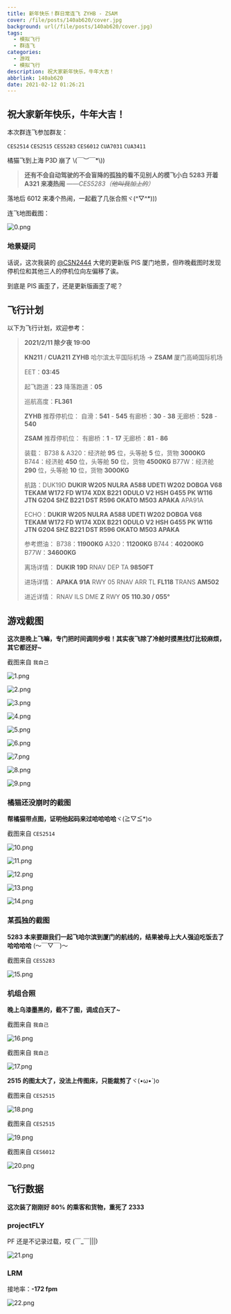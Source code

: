 ```yaml
---
title: 新年快乐！群日常连飞 ZYHB - ZSAM
cover: /file/posts/140ab620/cover.jpg
background: url(/file/posts/140ab620/cover.jpg)
tags:
  - 模拟飞行
  - 群连飞
categories:
  - 游戏
  - 模拟飞行
description: 祝大家新年快乐，牛年大吉！
abbrlink: 140ab620
date: 2021-02-12 01:26:21
---
```


## 祝大家新年快乐，牛年大吉！

本次群连飞参加群友：

`CES2514`
`CES2515`
`CES5283`
`CES6012`
`CUA7031`
`CUA3411`

橘猫飞到上海 P3D 崩了 \\(￣︶￣*\\))

> **还有不会自动驾驶的不会盲降的孤独的看不见别人的模飞小白 5283 开着 A321 来凑热闹**
> *——CES5283（~~他叫我加上的~~）*

落地后 6012 来凑个热闹，一起截了几张合照ヾ(^▽^*)))

连飞地图截图：

![0.png](https://i.loli.net/2021/02/12/PBZvmoN9n56HjFJ.png)

### 地景疑问

话说，这次我装的 [@CSN2444](https://bbs.sinofsx.com/home.php?mod=space&uid=743) 大佬的更新版 PIS 厦门地景，但昨晚截图时发现停机位和其他三人的停机位向左偏移了诶。

到底是 PIS 画歪了，还是更新版画歪了呢？

## 飞行计划

以下为飞行计划，欢迎参考：

> **2021/2/11 除夕夜 19:00**
> 
> **KN211** / **CUA211**
> **ZYHB** 哈尔滨太平国际机场 -> **ZSAM** 厦门高崎国际机场
> 
> EET：**03:45**
> 
> 起飞跑道：**23**
> 降落跑道：**05**
> 
> 巡航高度：**FL361**
> 
> **ZYHB** 推荐停机位：
> 自滑：**541** - **545**
> 有廊桥：**30** - **38**
> 无廊桥：**528** - **540**
> 
> **ZSAM** 推荐停机位：
> 有廊桥：**1** - **17**
> 无廊桥：**81** - **86**
> 
> 装载：
> B738 & A320：经济舱 **95** 位，头等舱 **5** 位，货物 **3000KG**
> B744：经济舱 **450** 位，头等舱 **50** 位，货物 **4500KG**
> B77W：经济舱 **290** 位，头等舱 **10** 位，货物 **3000KG**
> 
> 航路：DUK19D **DUKIR W205 NULRA A588 UDETI W202 DOBGA V68 TEKAM W172 FD W174 XDX B221 ODULO V2 HSH G455 PK W116 JTN G204 SHZ B221 DST R596 OKATO M503 APAKA** APA91A
> 
> ECHO：**DUKIR W205 NULRA A588 UDETI W202 DOBGA V68 TEKAM W172 FD W174 XDX B221 ODULO V2 HSH G455 PK W116 JTN G204 SHZ B221 DST R596 OKATO M503 APAKA**
> 
> 参考燃油：
> B738：**11900KG**
> A320：**11200KG**
> B744：**40200KG**
> B77W：**34600KG**
> 
> 离场详情：
> **DUKIR 19D** RNAV DEP
> TA **9850FT**
> 
> 进场详情：
> **APAKA 91A** RWY 05 RNAV ARR
> TL **FL118**
> TRANS **AM502**
> 
> 进近详情：
> RNAV ILS DME **Z** RWY **05**
> **110.30 / 055°**

## 游戏截图

**这次是晚上飞嘛，专门把时间调同步啦！其实夜飞除了冷舱时摸黑找灯比较麻烦，其它都还好~**

截图来自 `我自己`

![1.png](https://i.loli.net/2021/02/12/z4nK6s2DXRp35aT.png)

![2.png](https://i.loli.net/2021/02/12/FySCMJOrAZnqP5s.png)

![3.png](https://i.loli.net/2021/02/12/R9enCDlGJ6fzAKQ.png)

![4.png](https://i.loli.net/2021/02/12/8EtdJfhxWRnUBzQ.png)

![5.png](https://i.loli.net/2021/02/12/XUNxAV3dWuT5tSH.png)

![6.png](https://i.loli.net/2021/02/12/aBQ9UpfWwE6ZjLO.png)

![7.png](https://i.loli.net/2021/02/12/QFcpar2AbkOZRig.png)

![8.png](https://i.loli.net/2021/02/12/MXsVDg7JbHZARtu.png)

![9.png](https://i.loli.net/2021/02/12/63i2TCulWsDpb4E.png)

### 橘猫还没崩时的截图

**帮橘猫带点图，证明他起码来过哈哈哈哈**ヾ(≧▽≦*)o

截图来自 `CES2514`

![10.png](https://i.loli.net/2021/02/12/jWefUPVTiLKOuRI.png)

![11.png](https://i.loli.net/2021/02/12/IXjx8pMHEBykNT5.png)

![12.png](https://i.loli.net/2021/02/12/94Lq5no7tsfhAFk.png)

![13.png](https://i.loli.net/2021/02/12/XEWYFIrqJVOSPin.png)

![14.png](https://i.loli.net/2021/02/12/V8ldw1gSqyNExBa.png)

### 某孤独的截图

**5283 本来要跟我们一起飞哈尔滨到厦门的航线的，结果被母上大人强迫吃饭去了哈哈哈哈** (～￣▽￣)～

截图来自 `CES5283`

![15.png](https://i.loli.net/2021/02/12/WBPlgIpk98XUQ27.png)

### 机组合照

**晚上乌漆墨黑的，截不了图，调成白天了~**

截图来自 `我自己`

![16.png](https://i.loli.net/2021/02/12/R9XlcopUbqjiagK.png)

截图来自 `我自己`

![17.png](https://i.loli.net/2021/02/12/bZEn1r6jM7CfSW4.png)

**2515 的图太大了，没法上传图床，只能裁剪了**ヾ(•ω•`)o

截图来自 `CES2515`

![18.png](https://i.loli.net/2021/02/12/LhQs9xr652zNlXu.png)

截图来自 `CES2515`

![19.png](https://i.loli.net/2021/02/12/MhfzdqZm53URbkx.png)

截图来自 `CES6012`

![20.png](https://i.loli.net/2021/02/12/nBeOrP2HigtAMlf.png)

## 飞行数据

**这次装了刚刚好 80% 的乘客和货物，重死了 2333**

### projectFLY

PF 还是不记录过载，哎 (￣_￣|||)

![21.png](https://i.loli.net/2021/02/12/FSix8dCIejt3YwT.png)

### LRM

接地率：**\-172 fpm**

![22.png](https://i.loli.net/2021/02/12/F86zApOmhwSUvJe.png)